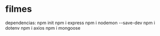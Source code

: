 # filmes

dependencias:
npm init
npm i express
npm i nodemon --save-dev
npm i dotenv
npm i axios
npm i mongoose